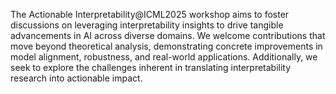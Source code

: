 The Actionable Interpretability@ICML2025 workshop aims to foster discussions on leveraging interpretability insights to drive tangible advancements in AI across diverse domains. We welcome contributions that move beyond theoretical analysis, demonstrating concrete improvements in model alignment, robustness, and real-world applications. Additionally, we seek to explore the challenges inherent in translating interpretability research into actionable impact.

